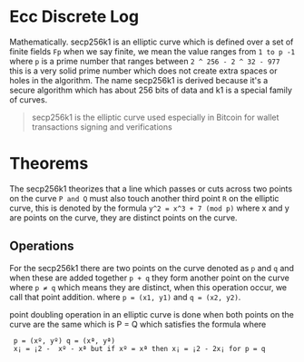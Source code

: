 # Ecc Discrete Log
Mathematically. secp256k1 is an elliptic curve which is defined over a set of finite fields `Fp` when we say finite, we mean the value ranges from `1 to p -1` where `p` is a prime number that ranges between `2 ^ 256 - 2 ^ 32 - 977 ` this is a very solid prime number which does not create extra spaces or holes in the algorithm. The name secp256k1 is derived because it's a secure algorithm which has about 256 bits of data and k1 is a special family of curves. 

> secp256k1 is the elliptic curve used especially in Bitcoin for wallet transactions signing and verifications

# Theorems
The secp256k1 theorizes that a line which passes or cuts across two points on the curve `P and Q` must also touch another third point `R` on the elliptic curve, this is denoted by the formula `y^2 = x^3 + 7 (mod p)` where x and y are points on the curve, they are distinct points on the curve.

## Operations
For the secp256k1 there are two points on the curve denoted as `p` and `q` and when these are added together ` p + q ` they form another point on the curve where `p ≠ q` which means they are distinct, when this operation occur, we call that point addition. where `p = (x1, y1)` and `q = (x2, y2)`.

point doubling operation in an elliptic curve is done when both points on the curve are the same which is P = Q which satisfies the formula where 

```shell 
 p = (xº, yº) q = (xª, yª) 
 x¡ = ¡2 -  xº - xª but if xº = xª then x¡ = ¡2 - 2x¡ for p = q
```